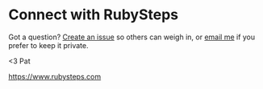 # Connect with RubySteps

Got a question? [Create an issue](https://github.com/RubySteps/connect/issues/new/choose) so others can weigh in, or [email me](mailto:pat@rubysteps.com) if you prefer to keep it private.

<3 Pat

https://www.rubysteps.com
